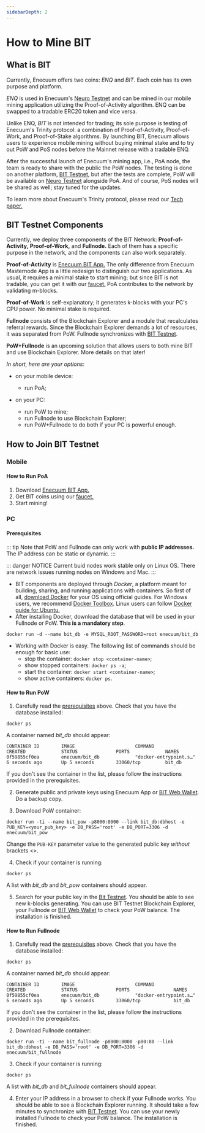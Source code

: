 ```yaml
---
sidebarDepth: 2
---
```


# How to Mine BIT

## What is BIT

Currently, Enecuum offers two coins: *ENQ* and *BIT*. Each coin has its own purpose and platform. 

*ENQ* is used in Enecuum's [Neuro Testnet](http://neuro.enecuum.com/) and can be mined in our mobile mining application utilizing the Proof-of-Activity algorithm. ENQ can be swapped to a tradable ERC20 token and vice versa. 

Unlike ENQ, *BIT* is not intended for trading; its sole purpose is testing of Enecuum's Trinity protocol: a combination of Proof-of-Activity, Proof-of-Work, and Proof-of-Stake algorithms. By launching BIT, Enecuum allows users to experience mobile mining without buying minimal stake and to try out PoW and PoS nodes before the Mainnet release with a tradable ENQ. 

After the successful launch of Enecuum's mining app, i.e., PoA node, the team is ready to share with the public the PoW nodes. The testing is done on another platform, [BIT Testnet](http://bit.enecuum.com/), but after the tests are complete, PoW will be available on [Neuro Testnet](http://neuro.enecuum.com/) alongside PoA. And of course, PoS nodes will be shared as well; stay tuned for the updates.

To learn more about Enecuum's Trinity protocol, please read our [Tech paper.](https://enecuum.com/Documentation.html)

## BIT Testnet Components

Currently, we deploy three components of the BIT Network:  **Proof-of-Activity,** **Proof-of-Work,** and **Fullnode.** Each of them has a specific purpose in the network, and the components can also work separately. 

**Proof-of-Activity** is [Enecuum BIT App.](https://app.enecuum.com/bit/bit-app-v.0.11.3.apk) The only difference from Enecuum Masternode App is a little redesign to distinguish our two applications. As usual, it requires a minimal stake to start mining; but since BIT is not tradable, you can get it with our [faucet.](https://faucet-bit.enecuum.com/) PoA contributes to the network by validating m-blocks.

**Proof-of-Work** is self-explanatory; it generates k-blocks with your PC's CPU power. No minimal stake is required.

**Fullnode** consists of the Blockchain Explorer and a module that recalculates referral rewards. Since the Blockchain Explorer demands a lot of resources, it was separated from PoW. Fullnode synchronizes with [BIT Testnet](http://bit.enecuum.com/).

**PoW+Fullnode** is an upcoming solution that allows users to both mine BIT and use Blockchain Explorer. More details on that later!

*In short, here are your options:*

- on your mobile device:
  - run PoA;

- on your PC:
  - run PoW to mine;
  - run Fullnode to use Blockchain Explorer;
  - run PoW+Fullnode to do both if your PC is powerful enough.

## How to Join BIT Testnet

### Mobile

#### How to Run PoA

1. Download [Enecuum BIT App.](https://app.enecuum.com/bit/bit-app-v.0.11.3.apk)
2. Get BIT coins using our [faucet.](https://faucet-bit.enecuum.com/)
3. Start mining!

### PC

#### Prerequisites 

::: tip
Note that PoW and Fullnode can only work with **public IP addresses.** The IP address can be static or dynamic.
:::

::: danger NOTICE
Current buid nodes work stable only on Linux OS. There are network issues running nodes on Windows and Mac.
:::

- BIT components are deployed through *Docker*, a platform meant for building, sharing, and running applications with containers. So first of all, [download Docker](https://www.docker.com/) for your OS using official guides. For Windows users, we recommend [Docker Toolbox](https://github.com/docker/toolbox/releases). Linux users can follow [Docker guide for Ubuntu.](https://docs.docker.com/install/linux/docker-ce/ubuntu/)
- After installing Docker, download the database that will be used in your Fullnode or PoW. **This is a mandatory step**.
```
docker run -d --name bit_db -e MYSQL_ROOT_PASSWORD=root enecuum/bit_db
```
- Working with Docker is easy. The following list of commands should be enough for basic use:
	- stop the container: `docker stop <container-name>`;
	- show stopped containers: `docker ps -a`;
	- start the container: `docker start <container-name>`; 
	- show active containers: `docker ps`.
	
#### How to Run PoW

1. Carefully read the [prerequisites](how-to-mine-bit.html#prerequisites) above. Check that you have the database installed:
```
docker ps
```
A container named *bit_db* should appear:
```
CONTAINER ID        IMAGE                      COMMAND                  CREATED             STATUS              PORTS             NAMES
0f59855cf0ea        enecuum/bit_db             "docker-entrypoint.s…"   6 seconds ago       Up 5 seconds        33060/tcp         bit_db
```
If you don't see the container in the list, please follow the instructions provided in the prerequisites.

2. Generate public and private keys using Enecuum App or [BIT Web Wallet](https://bit-wallet.enecuum.com/). Do a backup copy. 

3. Download PoW container:
```
docker run -ti --name bit_pow -p8000:8000 --link bit_db:dbhost -e PUB_KEY=<your_pub_key> -e DB_PASS='root' -e DB_PORT=3306 -d  enecuum/bit_pow
```
Change the `PUB-KEY` parameter value to the generated public key *without* brackets <>. 

4. Check if your container is running:
```
docker ps
```
A list with *bit_db* and *bit_pow* containers should appear.

5. Search for your public key in the [Bit Testnet](http://bit.enecuum.com/). You should be able to see new k-blocks generating. You can use BIT Testnet Blockchain Explorer, your Fullnode or [BIT Web Wallet](https://bit-wallet.enecuum.com/) to check your PoW balance. The installation is finished.

#### How to Run Fullnode

1. Carefully read the [prerequisites](how-to-mine-bit.html#prerequisites) above. Check that you have the database installed:
```
docker ps
```
A container named *bit_db* should appear:
```
CONTAINER ID        IMAGE                      COMMAND                  CREATED             STATUS              PORTS                NAMES
0f59855cf0ea        enecuum/bit_db             "docker-entrypoint.s…"   6 seconds ago       Up 5 seconds        33060/tcp            bit_db
```
If you don't see the container in the list, please follow the instructions provided in the prerequisites.

2. Download Fullnode container:
```
docker run -ti --name bit_fullnode -p8000:8000 -p80:80 --link bit_db:dbhost -e DB_PASS='root' -e DB_PORT=3306 -d  enecuum/bit_fullnode
```
3. Check if your container is running:
```
docker ps
```
A list with *bit_db* and *bit_fullnode* containers should appear.

4. Enter your IP address in a browser to check if your Fullnode works. You should be able to see a Blockchain Explorer running. It should take a few minutes to synchronize with [BIT Testnet](http://bit.enecuum.com/). You can use your newly installed Fullnode to check your PoW balance. The installation is finished.
